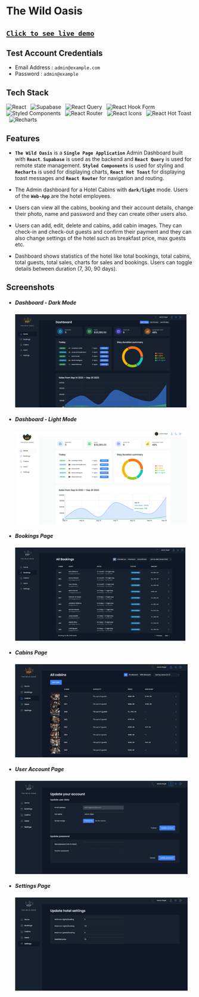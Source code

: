# The Wild Oasis

## [`Click to see live demo`](https://the-wild-oasis-react.vercel.app/)

## Test Account Credentials

-   Email Address : `admin@example.com`
-   Password : `admin@example`

## Tech Stack

![React](https://img.shields.io/badge/React-20232A?style=for-the-badge&logo=react&logoColor=61DAFB)
&nbsp;&nbsp;![Supabase](https://img.shields.io/badge/Supabase-000000?style=for-the-badge&logo=Supabase&logoColor=white)
&nbsp;&nbsp;![React Query](https://img.shields.io/badge/React_Query-FF4154?style=for-the-badge&logo=React_Query&logoColor=white)
&nbsp;&nbsp;![React Hook Form](https://img.shields.io/badge/React_Hook_Form-000000?style=for-the-badge&logo=React_Hook_Form&logoColor=white)
&nbsp;&nbsp;![Styled Components](https://img.shields.io/badge/styled--components-DB7093?style=for-the-badge&logo=styled-components&logoColor=white)
&nbsp;&nbsp;![React Router](https://img.shields.io/badge/React_Router-CA4245?style=for-the-badge&logo=react-router&logoColor=white)
&nbsp;&nbsp;![React Icons](https://img.shields.io/badge/React_Icons-5588FF?style=for-the-badge&logo=React_Icons&logoColor=black)
&nbsp;&nbsp;![React Hot Toast](https://img.shields.io/badge/React_Hot_Toast-008000?style=for-the-badge&logo=React_Hot_Toast&logoColor=white)
&nbsp;&nbsp;![Recharts](https://img.shields.io/badge/Recharts-0081CB?style=for-the-badge&logo=Recharts&logoColor=white)

## Features

-   **`The Wild Oasis`** is a **`Single Page Application`** Admin Dashboard built with **`React`**. **`Supabase`** is used as the backend and **`React Query`** is used for remote state management. **`Styled Components`** is used for styling and **`Recharts`** is used for displaying charts, **`React Hot Toast`** for displaying toast messages and **`React Router`** for navigation and routing.

-   The Admin dashboard for a Hotel Cabins with **`dark/light`** mode. Users of the **`Web-App`** are the hotel employees.

-   Users can view all the cabins, booking and their account details, change their photo, name and password and they can create other users also.

-   Users can add, edit, delete and cabins, add cabin images. They can check-in and check-out guests and confirm their payment and they can also change settings of the hotel such as breakfast price, max guests etc.

-   Dashboard shows statistics of the hotel like total bookings, total cabins, total guests, total sales, charts for sales and bookings. Users can toggle details between duration (7, 30, 90 days).

## Screenshots

-   ##### Dashboard - Dark Mode

    <img src="./public/project-images/dashboard-dark.png" height="250px"  />

-   ##### Dashboard - Light Mode

    <img src="./public/project-images/dashboard-light.png" height="250px" />

-   ##### Bookings Page

    <img src="./public/project-images/bookings.png" height="250px" />

-   ##### Cabins Page

    <img src="./public/project-images/cabins.png" height="250px" />

-   ##### User Account Page

    <img src="./public/project-images/account.png" height="250px" />

-   ##### Settings Page

    <img src="./public/project-images/settings.png" height="250px" />
